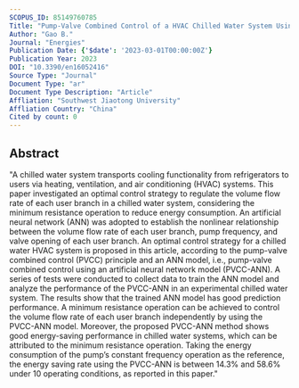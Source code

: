 ```yaml
---
SCOPUS_ID: 85149760785
Title: "Pump-Valve Combined Control of a HVAC Chilled Water System Using an Artificial Neural Network Model"
Author: "Gao B."
Journal: "Energies"
Publication Date: {'$date': '2023-03-01T00:00:00Z'}
Publication Year: 2023
DOI: "10.3390/en16052416"
Source Type: "Journal"
Document Type: "ar"
Document Type Description: "Article"
Affliation: "Southwest Jiaotong University"
Affliation Country: "China"
Cited by count: 0
---
```


## Abstract
"A chilled water system transports cooling functionality from refrigerators to users via heating, ventilation, and air conditioning (HVAC) systems. This paper investigated an optimal control strategy to regulate the volume flow rate of each user branch in a chilled water system, considering the minimum resistance operation to reduce energy consumption. An artificial neural network (ANN) was adopted to establish the nonlinear relationship between the volume flow rate of each user branch, pump frequency, and valve opening of each user branch. An optimal control strategy for a chilled water HVAC system is proposed in this article, according to the pump-valve combined control (PVCC) principle and an ANN model, i.e., pump-valve combined control using an artificial neural network model (PVCC-ANN). A series of tests were conducted to collect data to train the ANN model and analyze the performance of the PVCC-ANN in an experimental chilled water system. The results show that the trained ANN model has good prediction performance. A minimum resistance operation can be achieved to control the volume flow rate of each user branch independently by using the PVCC-ANN model. Moreover, the proposed PVCC-ANN method shows good energy-saving performance in chilled water systems, which can be attributed to the minimum resistance operation. Taking the energy consumption of the pump’s constant frequency operation as the reference, the energy saving rate using the PVCC-ANN is between 14.3% and 58.6% under 10 operating conditions, as reported in this paper."
